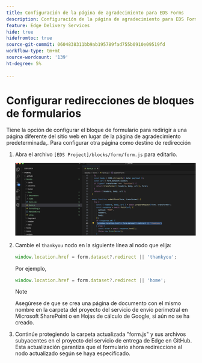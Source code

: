 ```yaml
---
title: Configuración de la página de agradecimiento para EDS Forms
description: Configuración de la página de agradecimiento para EDS Forms
feature: Edge Delivery Services
hide: true
hidefromtoc: true
source-git-commit: 0604838311bb9ab195789fad755b0910e09519fd
workflow-type: tm+mt
source-wordcount: '139'
ht-degree: 5%

---
```



# Configurar redirecciones de bloques de formularios

Tiene la opción de configurar el bloque de formulario para redirigir a una página diferente del sitio web en lugar de la página de agradecimiento predeterminada,. Para configurar otra página como destino de redirección

1. Abra el archivo `[EDS Project]/blocks/form/form.js` para editarlo.

   ![código para el nodo de agradecimiento](/help/edge/assets/change-thankyou-node.png)

1. Cambie el `thankyou` nodo en la siguiente línea al nodo que elija:

   ```JavaScript
   window.location.href = form.dataset?.redirect || 'thankyou';
   ```

   Por ejemplo,

   ```JavaScript
   window.location.href = form.dataset?.redirect || 'home';
   ```

   >[!NOTE]
   >
   > Asegúrese de que se crea una página de documento con el mismo nombre en la carpeta del proyecto del servicio de envío perimetral en Microsoft SharePoint o en Hojas de cálculo de Google, si aún no se ha creado.


1. Continúe protegiendo la carpeta actualizada &quot;form.js&quot; y sus archivos subyacentes en el proyecto del servicio de entrega de Edge en GitHub. Esta actualización garantiza que el formulario ahora redireccione al nodo actualizado según se haya especificado.

